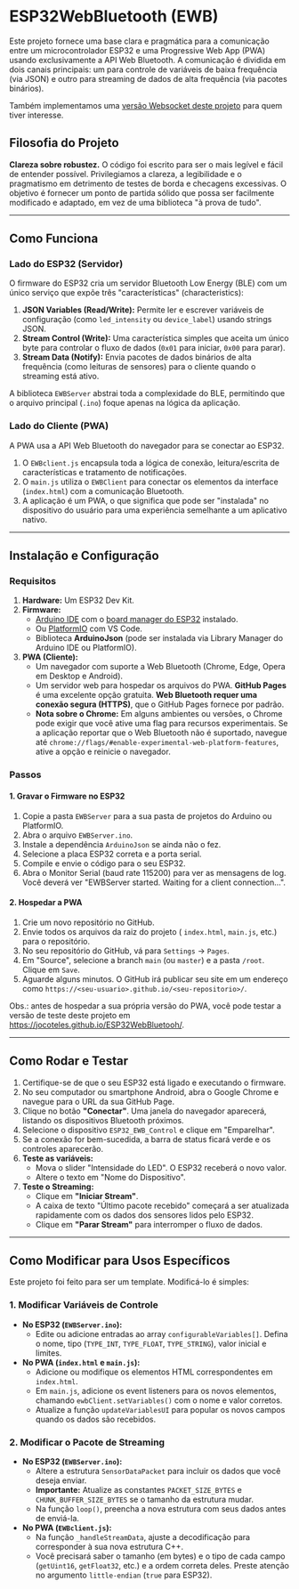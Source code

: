# ESP32WebBluetooth (EWB)

Este projeto fornece uma base clara e pragmática para a comunicação entre um microcontrolador ESP32 e uma Progressive Web App (PWA) usando exclusivamente a API Web Bluetooth. A comunicação é dividida em dois canais principais: um para controle de variáveis de baixa frequência (via JSON) e outro para streaming de dados de alta frequência (via pacotes binários).

Também implementamos uma [versão Websocket deste projeto](https://github.com/jocoteles/ESP32WebsocketControl) para quem tiver interesse.

## Filosofia do Projeto

**Clareza sobre robustez.** O código foi escrito para ser o mais legível e fácil de entender possível. Privilegiamos a clareza, a legibilidade e o pragmatismo em detrimento de testes de borda e checagens excessivas. O objetivo é fornecer um ponto de partida sólido que possa ser facilmente modificado e adaptado, em vez de uma biblioteca "à prova de tudo".

---

## Como Funciona

### Lado do ESP32 (Servidor)
O firmware do ESP32 cria um servidor Bluetooth Low Energy (BLE) com um único serviço que expõe três "características" (characteristics):
1.  **JSON Variables (Read/Write):** Permite ler e escrever variáveis de configuração (como `led_intensity` ou `device_label`) usando strings JSON.
2.  **Stream Control (Write):** Uma característica simples que aceita um único byte para controlar o fluxo de dados (`0x01` para iniciar, `0x00` para parar).
3.  **Stream Data (Notify):** Envia pacotes de dados binários de alta frequência (como leituras de sensores) para o cliente quando o streaming está ativo.

A biblioteca `EWBServer` abstrai toda a complexidade do BLE, permitindo que o arquivo principal (`.ino`) foque apenas na lógica da aplicação.

### Lado do Cliente (PWA)
A PWA usa a API Web Bluetooth do navegador para se conectar ao ESP32.
1.  O `EWBclient.js` encapsula toda a lógica de conexão, leitura/escrita de características e tratamento de notificações.
2.  O `main.js` utiliza o `EWBClient` para conectar os elementos da interface (`index.html`) com a comunicação Bluetooth.
3.  A aplicação é um PWA, o que significa que pode ser "instalada" no dispositivo do usuário para uma experiência semelhante a um aplicativo nativo.

---

## Instalação e Configuração

### Requisitos

1.  **Hardware:** Um ESP32 Dev Kit.
2.  **Firmware:**
    *   [Arduino IDE](https://www.arduino.cc/en/software) com o [board manager do ESP32](https://docs.espressif.com/projects/arduino-esp32/en/latest/installing.html) instalado.
    *   Ou [PlatformIO](https://platformio.org/) com VS Code.
    *   Biblioteca **ArduinoJson** (pode ser instalada via Library Manager do Arduino IDE ou PlatformIO).
3.  **PWA (Cliente):**
    *   Um navegador com suporte a Web Bluetooth (Chrome, Edge, Opera em Desktop e Android).
    *   Um servidor web para hospedar os arquivos do PWA. **GitHub Pages** é uma excelente opção gratuita. **Web Bluetooth requer uma conexão segura (HTTPS)**, que o GitHub Pages fornece por padrão.
    *   **Nota sobre o Chrome:** Em alguns ambientes ou versões, o Chrome pode exigir que você ative uma flag para recursos experimentais. Se a aplicação reportar que o Web Bluetooth não é suportado, navegue até `chrome://flags/#enable-experimental-web-platform-features`, ative a opção e reinicie o navegador.

### Passos

#### 1. Gravar o Firmware no ESP32

1.  Copie a pasta `EWBServer` para a sua pasta de projetos do Arduino ou PlatformIO.
2.  Abra o arquivo `EWBServer.ino`.
3.  Instale a dependência `ArduinoJson` se ainda não o fez.
4.  Selecione a placa ESP32 correta e a porta serial.
5.  Compile e envie o código para o seu ESP32.
6.  Abra o Monitor Serial (baud rate 115200) para ver as mensagens de log. Você deverá ver "EWBServer started. Waiting for a client connection...".

#### 2. Hospedar a PWA

1.  Crie um novo repositório no GitHub.
2.  Envie todos os arquivos da raiz do projeto ( `index.html`, `main.js`, etc.) para o repositório.
3.  No seu repositório do GitHub, vá para `Settings` -> `Pages`.
4.  Em "Source", selecione a branch `main` (ou `master`) e a pasta `/root`. Clique em `Save`.
5.  Aguarde alguns minutos. O GitHub irá publicar seu site em um endereço como `https://<seu-usuario>.github.io/<seu-repositorio>/`.

Obs.: antes de hospedar a sua própria versão do PWA, você pode testar a versão de teste deste projeto em https://jocoteles.github.io/ESP32WebBluetooh/.

---

## Como Rodar e Testar

1.  Certifique-se de que o seu ESP32 está ligado e executando o firmware.
2.  No seu computador ou smartphone Android, abra o Google Chrome e navegue para o URL da sua GitHub Page.
3.  Clique no botão **"Conectar"**. Uma janela do navegador aparecerá, listando os dispositivos Bluetooth próximos.
4.  Selecione o dispositivo `ESP32_EWB_Control` e clique em "Emparelhar".
5.  Se a conexão for bem-sucedida, a barra de status ficará verde e os controles aparecerão.
6.  **Teste as variáveis:**
    *   Mova o slider "Intensidade do LED". O ESP32 receberá o novo valor.
    *   Altere o texto em "Nome do Dispositivo".
7.  **Teste o Streaming:**
    *   Clique em **"Iniciar Stream"**.
    *   A caixa de texto "Último pacote recebido" começará a ser atualizada rapidamente com os dados dos sensores lidos pelo ESP32.
    *   Clique em **"Parar Stream"** para interromper o fluxo de dados.

---

## Como Modificar para Usos Específicos

Este projeto foi feito para ser um template. Modificá-lo é simples:

### 1. Modificar Variáveis de Controle

*   **No ESP32 (`EWBServer.ino`):**
    *   Edite ou adicione entradas ao array `configurableVariables[]`. Defina o nome, tipo (`TYPE_INT`, `TYPE_FLOAT`, `TYPE_STRING`), valor inicial e limites.
*   **No PWA (`index.html` e `main.js`):**
    *   Adicione ou modifique os elementos HTML correspondentes em `index.html`.
    *   Em `main.js`, adicione os event listeners para os novos elementos, chamando `ewbClient.setVariables()` com o nome e valor corretos.
    *   Atualize a função `updateVariablesUI` para popular os novos campos quando os dados são recebidos.

### 2. Modificar o Pacote de Streaming

*   **No ESP32 (`EWBServer.ino`):**
    *   Altere a estrutura `SensorDataPacket` para incluir os dados que você deseja enviar.
    *   **Importante:** Atualize as constantes `PACKET_SIZE_BYTES` e `CHUNK_BUFFER_SIZE_BYTES` se o tamanho da estrutura mudar.
    *   Na função `loop()`, preencha a nova estrutura com seus dados antes de enviá-la.
*   **No PWA (`EWBclient.js`):**
    *   Na função `_handleStreamData`, ajuste a decodificação para corresponder à sua nova estrutura C++.
    *   Você precisará saber o tamanho (em bytes) e o tipo de cada campo (`getUint16`, `getFloat32`, etc.) e a ordem correta deles. Preste atenção no argumento `little-endian` (`true` para ESP32).

